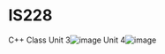# IS228
C++ Class
Unit 3![image](https://github.com/user-attachments/assets/22140fe5-b240-47f4-a4b9-5f0748891843)
Unit 4![image](https://github.com/user-attachments/assets/8bcc10f4-a938-4c16-ac2f-c162bb3266d2)
